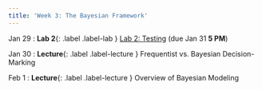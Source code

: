 ```yaml
---
title: 'Week 3: The Bayesian Framework'
---
```


Jan 29
: **Lab 2**{: .label .label-lab } [Lab 2: Testing](https://data102.datahub.berkeley.edu/hub/user-redirect/git-pull?repo=https%3A%2F%2Fgithub.com%2Fds-102%2Fsp24-materials&urlpath=lab%2Ftree%2Fsp24-materials%2Flab%2Flab02%2Flab02.ipynb&branch=main) (due Jan 31 **5 PM**)

Jan 30
: **Lecture**{: .label .label-lecture } Frequentist vs. Bayesian Decision-Marking

Feb 1
: **Lecture**{: .label .label-lecture } Overview of Bayesian Modeling
